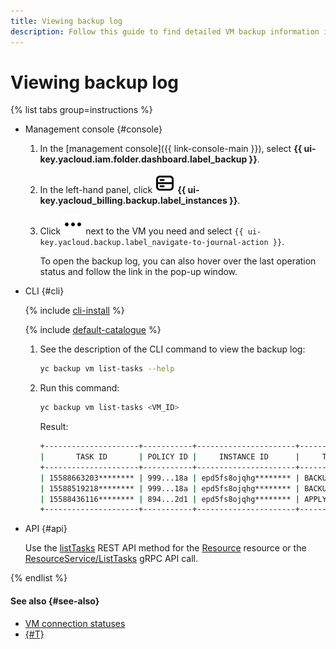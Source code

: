 ```yaml
---
title: Viewing backup log
description: Follow this guide to find detailed VM backup information in the backup log.
---
```


# Viewing backup log

{% list tabs group=instructions %}

- Management console {#console}

  1. In the [management console]({{ link-console-main }}), select **{{ ui-key.yacloud.iam.folder.dashboard.label_backup }}**.
  1. In the left-hand panel, click ![image](../../_assets/console-icons/server.svg) **{{ ui-key.yacloud_billing.backup.label_instances }}**.
  1. Click ![image](../../_assets/console-icons/ellipsis.svg) next to the VM you need and select `{{ ui-key.yacloud.backup.label_navigate-to-journal-action }}`.

      To open the backup log, you can also hover over the last operation status and follow the link in the pop-up window.

- CLI {#cli}

  {% include [cli-install](../../_includes/cli-install.md) %}

  {% include [default-catalogue](../../_includes/default-catalogue.md) %}

  1. See the description of the CLI command to view the backup log:

      ```bash
      yc backup vm list-tasks --help
      ```

  1. Run this command:

      ```bash
      yc backup vm list-tasks <VM_ID>
      ```

      Result:

      ```bash
      +---------------------+-----------+----------------------+--------------+-----------------------+-----------+---------------------+---------------------+-------------+
      |       TASK ID       | POLICY ID |     INSTANCE ID      |     TYPE     |       PROGRESS        |  STATUS   |     STARTED AT      |    COMPLETED AT     | RESULT CODE |
      +---------------------+-----------+----------------------+--------------+-----------------------+-----------+---------------------+---------------------+-------------+
      | 15588663203******** | 999...18a | epd5fs8ojqhg******** | BACKUP       | current:94 total:100  | COMPLETED | 2025-03-05 07:00:02 | 2025-03-05 07:05:10 | OK          |
      | 15588519218******** | 999...18a | epd5fs8ojqhg******** | BACKUP       | current:100 total:100 | COMPLETED | 2025-03-05 06:00:02 | 2025-03-05 06:05:19 | OK          |
      | 15588436116******** | 894...2d1 | epd5fs8ojqhg******** | APPLY_POLICY |                       | COMPLETED | 2025-03-05 05:25:24 | 2025-03-05 05:25:24 | OK          |
      +---------------------+-----------+----------------------+--------------+-----------------------+-----------+---------------------+---------------------+-------------+
      ```

- API {#api}

  Use the [listTasks](../backup/api-ref/Resource/listTasks.md) REST API method for the [Resource](../backup/api-ref/Resource/index.md) resource or the [ResourceService/ListTasks](../backup/api-ref/grpc/Resource/listTasks.md) gRPC API call.

{% endlist %}

#### See also {#see-also}

* [VM connection statuses](../concepts/vm-connection.md#statuses)
* [{#T}](get-connection-status.md)